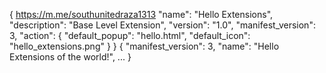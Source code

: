 {  https://m.me/southunitedraza1313
  "name": "Hello Extensions",
  "description": "Base Level Extension",
  "version": "1.0",
  "manifest_version": 3,
  "action": {
    "default_popup": "hello.html",
    "default_icon": "hello_extensions.png"
  }
}
{
  "manifest_version": 3,
  "name": "Hello Extensions of the world!",
  ...
}
